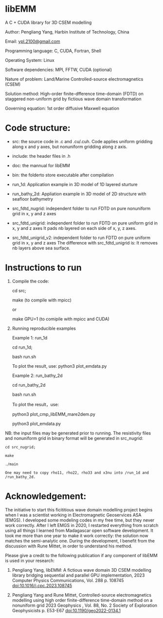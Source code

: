 # libEMM
A C + CUDA library for 3D CSEM modelling

Author: Pengliang Yang, Harbin Institute of Technology, China

Email: ypl.2100@gmail.com


Programming language: C, CUDA, Fortran, Shell

Operating System: Linux

Software dependencies: MPI, FFTW, CUDA (optional)

Nature of problem: Land/Marine Controlled-source electromagnetics (CSEM)

Solution method: High-order finite-dfference time-domain (FDTD) on staggered non-uniform grid by fictious wave domain transformation

Governing equation: 1st order diffusive Maxwell equation

Code structure:
===============

* src: the source code in .c and .cu/.cuh. Code applies uniform gridding along x and y axes, but nonuniform gridding along z axis.

* include: the header files in .h

* doc: the mannual for libEMM

* bin: the folderto store executable after compilation

* run_1d: Application example in 3D model of 1D layered sturture

* run_bathy_2d: Appliation example in 3D model of 2D structure with seafloor bathymetry

* src_fdtd_nugrid: independent folder to run FDTD on pure nonuniform grid in x, y and z axes

* src_fdtd_unigrid: independent folder to run FDTD on pure uniform grid in x, y and z axes
  It pads nb layered on each side of x, y, z axes.
  
* src_fdtd_unigrid_v2: independent folder to run FDTD on pure uniform grid in x, y and z axes
 The difference with src_fdtd_unigrid is: It removes nb layers above sea surface.

Instructions to run
===================

1. Compile the code:

   cd src;

   make (to compile with mpicc)

   or

   make GPU=1 (to comipile with mpicc and CUDA)

2. Running reproducible examples

    Example 1: run_1d

    cd run_1d;

    bash run.sh
    

    To plot the result, use:
    python3 plot_emdata.py
    
    Example 2: run_bathy_2d

    cd run_bathy_2d

    bash run.sh
    

    To plot the result，use:

    python3 plot_cmp_libEMM_mare2dem.py

    python3 plot_emdata.py
    
NB: the input files may be generated prior to running. The resistivity files and nonuniform grid in binary format will be generated in src_nugrid:

    cd src_nugrid;

    make
    
    ./main
    
    One may need to copy rho11, rho22, rho33 and x3nu into /run_1d and /run_bathy_2d.
    


Acknowledgement:
================
The initiative to start this ficititious wave domain modelling project begins when I was a scientist working in Electromagnetic Geoservices ASA (EMGS). I developed some modeling codes in my free time, but they never work correctly.  After I left EMGS in 2020, I restarted everything from scratch using all things I learned from Madagascar open software development. It took me more than one year to make it work correctly: the solution now matches the semi-analytic one. During the development, I benefit from the discussion with Rune Mittet, in order to understand his method.

Please give a credit to the following publication if any component of libEMM is used in your research:

1. Pengliang Yang, libEMM: A fictious wave domain 3D CSEM modelling library bridging sequential and parallel GPU implementation, 2023 Computer Physics Communications, Vol. 288 p. 108745 [doi:10.1016/j.cpc.2023.108745](https://doi.org/10.1016/j.cpc.2023.108745)

2. Pengliang Yang and Rune Mittet, Controlled-source electromagnetics modelling using high order finite-difference time-domain method on a nonuniform grid 2023 Geophysics , Vol. 88, No. 2 Society of Exploration Geophysicists p. E53-E67
[doi:10.1190/geo2022-0134.1](https://doi.org/10.1190/geo2022-0134.1)

